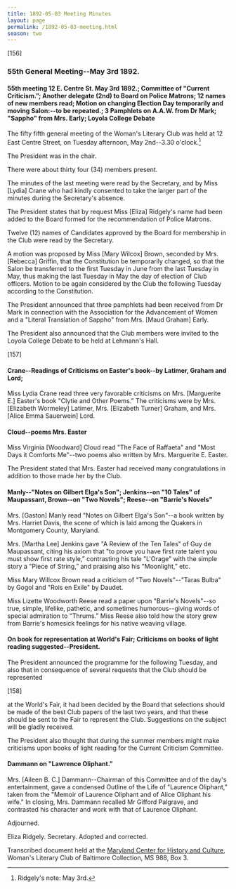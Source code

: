 ```yaml
---
title: 1892-05-03 Meeting Minutes
layout: page
permalink: /1892-05-03-meeting.html
season: two
---
```

[156]

### 55th General Meeting--May 3rd 1892.

#### 55th meeting 12 E. Centre St. May 3rd 1892.; Committee of "Current Criticism.”; Another delegate (2nd) to Board on Police Matrons; 12 names of new members read; Motion on changing Election Day temporarily and moving Salon:--to be repeated.; 3 Pamphlets on A.A.W. from Dr Mark; "Sappho" from Mrs. Early; Loyola College Debate

The fifty fifth general meeting of the Woman's Literary Club was held at 12 East Centre Street, on Tuesday afternoon, May 2nd--3.30 o'clock.[^note]

The President was in the chair.

There were about thirty four (34) members present.

The minutes of the last meeting were read by the Secretary, and by Miss [Lydia] Crane who had kindly consented to take the larger part of the minutes during the Secretary's absence.

The President states that by request Miss [Eliza] Ridgely's name had been added to the Board formed for the recommendation of Police Matrons.

Twelve (12) names of Candidates approved by the Board for membership in the Club were read by the Secretary.

A motion was proposed by Miss [Mary Wilcox] Brown, seconded by Mrs. [Rebecca] Griffin, that the Constitution be temporarily changed, so that the Salon be transferred to the first Tuesday in June from the last Tuesday in May, thus making the last Tuesday in May the day of election of Club officers. Motion to be again considered by the Club the following Tuesday according to the Constitution.

The President announced that three pamphlets had been received from Dr Mark in connection with the Association for the Advancement of Women and a "Literal Translation of Sappho" from Mrs. [Maud Graham] Early.

The President also announced that the Club members were invited to the Loyola College Debate to be held at Lehmann's Hall.

[^note]: Ridgely's note: May 3rd.

[157]

#### Crane--Readings of Criticisms on Easter's book--by Latimer, Graham and Lord;  

Miss Lydia Crane read three very favorable criticisms on Mrs. [Marguerite E.] Easter's book "Clytie and Other Poems.” The criticisms were by Mrs. [Elizabeth Wormeley] Latimer, Mrs. [Elizabeth Turner] Graham, and Mrs. [Alice Emma Sauerwein] Lord.

#### Cloud--poems Mrs. Easter

Miss Virginia [Woodward] Cloud read "The Face of Raffaeta" and "Most Days it Comforts Me"--two poems also written by Mrs. Marguerite E. Easter.

The President stated that Mrs. Easter had received many congratulations in addition to those made her by the Club.

#### Manly--"Notes on Gilbert Elga's Son"; Jenkins--on "10 Tales" of Maupassant, Brown--on "Two Novels"; Reese--on "Barrie's Novels"

Mrs. [Gaston] Manly read "Notes on Gilbert Elga's Son"--a book written by Mrs. Harriet Davis, the scene of which is laid among the Quakers in Montgomery County, Maryland.

Mrs. [Martha Lee] Jenkins gave "A Review of the Ten Tales" of Guy de Maupassant, citing his axiom that "to prove you have first rate talent you must show first rate style,” contrasting his tale "L'Orage" with the simple story a "Piece of String,” and praising also his "Moonlight,” etc.

Miss Mary Willcox Brown read a criticism of "Two Novels"--"Taras Bulba" by Gogol and "Rois en Exile" by Daudet.

Miss Lizette Woodworth Reese read a paper upon "Barrie's Novels"--so true, simple, lifelike, pathetic, and sometimes humorous--giving words of special admiration to "Thrums.” Miss Reese also told how the story grew from Barrie's homesick feelings for his native weaving village.

#### On book for representation at World's Fair; Criticisms on books of light reading suggested--President.

The President announced the programme for the following Tuesday, and also that in consequence of several requests that the Club should be represented

[158]

at the World's Fair, it had been decided by the Board that selections should be made of the best Club papers of the last two years, and that these should be sent to the Fair to represent the Club. Suggestions on the subject will be gladly received.

The President also thought that during the summer members might make criticisms upon books of light reading for the Current Criticism Committee.

#### Dammann on "Lawrence Oliphant.”

Mrs. [Aileen B. C.] Dammann--Chairman of this Committee and of the day's entertainment, gave a condensed Outline of the Life of "Laurence Oliphant,” taken from the "Memoir of Laurence Oliphant and of Alice Oliphant his wife." In closing, Mrs. Dammann recalled Mr Gifford Palgrave, and contrasted his character and work with that of Laurence Oliphant.

Adjourned.

Eliza Ridgely.
Secretary.
Adopted and corrected.

Transcribed document held at the [Maryland Center for History and Culture](http://mdhs.org/), Woman's Literary Club of Baltimore Collection, MS 988, Box 3. 